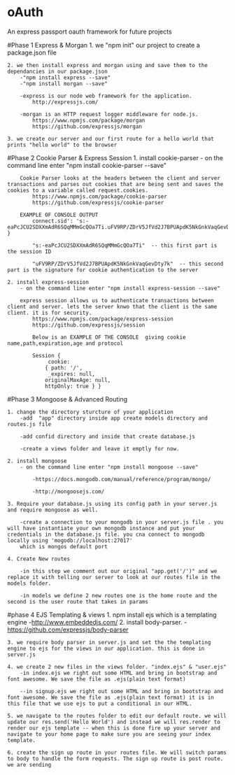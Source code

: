 # oAuth

An express passport oauth framework for future projects

#Phase 1 Express & Morgan
	1. we "npm init" our project to create a package.json file

	2. we then install express and morgan using and save them to the dependancies in our package.json 
		-"npm install express --save"
		-"npm install morgan --save"

		-express is our node web framework for the application.
			http://expressjs.com/

		-morgan is an HTTP request logger middleware for node.js.
			https://www.npmjs.com/package/morgan
			https://github.com/expressjs/morgan
	
	3. we create our server and our first route for a hello world that prints "hello world" to the browser

#Phase 2 Cookie Parser & Express Session
	1. install cookie-parser
		- on the command line enter "npm install cookie-parser --save"

		Cookie Parser looks at the headers between the client and server transactions and parses out cookies that are being sent and saves the cookies to a variable called request.cookies.
			https://www.npmjs.com/package/cookie-parser
			https://github.com/expressjs/cookie-parser

		EXAMPLE OF CONSOLE OUTPUT
			connect.sid': 's:-eaPcJCU2SDXXmAdR6SQqMMmGcQOa7Ti.uFV9RP/ZDrV5JfVd2J7BPUApdK5NkGnkVaqGevDty7k' }
			
			"s:-eaPcJCU2SDXXmAdR6SQqMMmGcQOa7Ti"  -- this first part is the session ID

			"uFV9RP/ZDrV5JfVd2J7BPUApdK5NkGnkVaqGevDty7k"  -- this second part is the signature for cookie authentication to the server

	2. install express-session
		- on the command line enter "npm install express-session --save"

		express session allows us to authenticate transactions between client and server. lets the server knwo that the client is the same client. it is for security.
			https://www.npmjs.com/package/express-session
			https://github.com/expressjs/session
			
			Below is an EXAMPLE OF THE CONSOLE  giving cookie name,path,expiration,age and protocol

			Session {
 				 cookie:
   				{ path: '/',
    			 _expires: null,
     			originalMaxAge: null,
     			httpOnly: true } }


#Phase 3 Mongoose & Advanced Routing
	
	1. change the directory sturcture of your application
		-add  "app" directory inside app create models directory and routes.js file
		
		-add confid directory and inside that create database.js

		-create a views folder and leave it emptly for now.
	
	2. install mongoose
		- on the command line enter "npm install mongoose --save"

			-https://docs.mongodb.com/manual/reference/program/mongo/

			-http://mongoosejs.com/

	3. Require your database.js using its config path in your server.js and require mongoose as well.

		-create a connection to your mongodb in your server.js file . you will have instantiate your own mongodb instance and put your credentials in the database.js file. you cna connect to mongodb locally using 'mogodb://localhost:27017'
		which is mongos default port
	
	4. Create New routes 

		-in this step we comment out our original "app.get('/')" and we replace it with telling our server to look at our routes file in the models folder. 

		-in models we define 2 new routes one is the home route and the second is the user route that takes in params


#phase 4 EJS Templating & views
	1. npm install ejs which is a templating engine 
		-http://www.embeddedjs.com/
	2. install body-parser.
		-https://github.com/expressjs/body-parser

	3. we require body parser in server.js and set the the templating engine to ejs for the views in our application. this is done in server.js

	4. we create 2 new files in the views folder. "index.ejs" & "user.ejs"
		-in index.ejs we right out some HTML and bring in bootstrap and font awesome. We save the file as .ejs(plain text format)

		--in signup.ejs we right out some HTML and bring in bootstrap and font awesome. We save the file as .ejs(plain text format) it is in this file that we use ejs to put a conditional in our HTML.

	5. we navigate to the routes folder to edit our default route. we will update our res.send('Hello World') and instead we will res.render to render our ejs template -- when this is done fire up your server and navigate to your home page to make sure you are seeing your index template.

	6. create the sign up route in your routes file. We will switch params to body to handle the form requests. The sign up route is post route. we are sending 

	